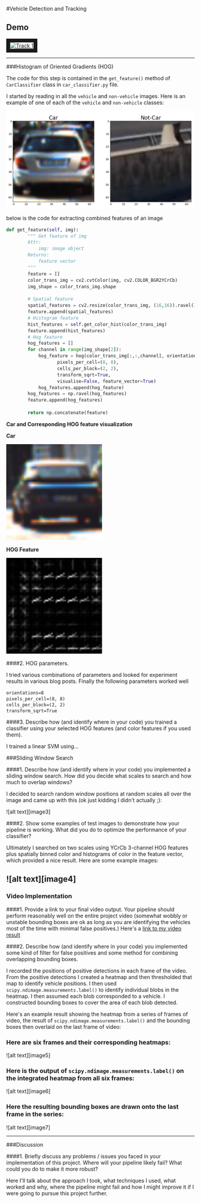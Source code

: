 #Vehicle Detection and Tracking

## Demo

<a href="http://www.youtube.com/watch?feature=player_embedded&v=Hswv-lF-zj8
" target="_blank"><img src="http://img.youtube.com/vi/Hswv-lF-zj8/0.jpg"
alt="Track 1" width="608" border="10" /></a>

---


[//]: # (Image References)

[car_not_car]: ./doc/car_not_car.png
[car]: ./doc/car.png
[hog]: ./doc/hog.jpg
[video1]: ./output_video/project_video.mp4

###Histogram of Oriented Gradients (HOG)

The code for this step is contained in the `get_feature()` method of `CarClassifier` class in `car_classifier.py` file.  

I started by reading in all the `vehicle` and `non-vehicle` images.  Here is an example of one of each of the `vehicle` and `non-vehicle` classes:

![Car and Nor Car][car_not_car]

below is the code for extracting combined features of an image

```python
def get_feature(self, img):
        """ Get feature of img
        Attr:
            img: image object
        Returns:
            feature vector
        """
        feature = []
        color_trans_img = cv2.cvtColor(img, cv2.COLOR_BGR2YCrCb)
        img_shape = color_trans_img.shape

        # Spatial feature
        spatial_features = cv2.resize(color_trans_img, (16,16)).ravel()
        feature.append(spatial_features)
        # Histogram feature
        hist_features = self.get_color_hist(color_trans_img)
        feature.append(hist_features)
        # Hog feature
        hog_features = []
        for channel in range(img_shape[2]):
            hog_feature = hog(color_trans_img[:,:,channel], orientations=8,
                   pixels_per_cell=(8, 8),
                   cells_per_block=(2, 2),
                   transform_sqrt=True,
                   visualise=False, feature_vector=True)
            hog_features.append(hog_feature)
        hog_features = np.ravel(hog_features)
        feature.append(hog_features)

        return np.concatenate(feature)
```
**Car and Corresponding HOG feature visualization**

**Car**

![car][car]

**HOG Feature**

![hog][hog]

####2. HOG parameters.

I tried various combinations of parameters and looked for experiment results in various blog posts. Finally the following parameters worked well

```
orientations=8
pixels_per_cell=(8, 8)
cells_per_block=(2, 2)
transform_sqrt=True
```

####3. Describe how (and identify where in your code) you trained a classifier using your selected HOG features (and color features if you used them).

I trained a linear SVM using...

###Sliding Window Search

####1. Describe how (and identify where in your code) you implemented a sliding window search.  How did you decide what scales to search and how much to overlap windows?

I decided to search random window positions at random scales all over the image and came up with this (ok just kidding I didn't actually ;):

![alt text][image3]

####2. Show some examples of test images to demonstrate how your pipeline is working.  What did you do to optimize the performance of your classifier?

Ultimately I searched on two scales using YCrCb 3-channel HOG features plus spatially binned color and histograms of color in the feature vector, which provided a nice result.  Here are some example images:

![alt text][image4]
---

### Video Implementation

####1. Provide a link to your final video output.  Your pipeline should perform reasonably well on the entire project video (somewhat wobbly or unstable bounding boxes are ok as long as you are identifying the vehicles most of the time with minimal false positives.)
Here's a [link to my video result](./project_video.mp4)


####2. Describe how (and identify where in your code) you implemented some kind of filter for false positives and some method for combining overlapping bounding boxes.

I recorded the positions of positive detections in each frame of the video.  From the positive detections I created a heatmap and then thresholded that map to identify vehicle positions.  I then used `scipy.ndimage.measurements.label()` to identify individual blobs in the heatmap.  I then assumed each blob corresponded to a vehicle.  I constructed bounding boxes to cover the area of each blob detected.  

Here's an example result showing the heatmap from a series of frames of video, the result of `scipy.ndimage.measurements.label()` and the bounding boxes then overlaid on the last frame of video:

### Here are six frames and their corresponding heatmaps:

![alt text][image5]

### Here is the output of `scipy.ndimage.measurements.label()` on the integrated heatmap from all six frames:
![alt text][image6]

### Here the resulting bounding boxes are drawn onto the last frame in the series:
![alt text][image7]



---

###Discussion

####1. Briefly discuss any problems / issues you faced in your implementation of this project.  Where will your pipeline likely fail?  What could you do to make it more robust?

Here I'll talk about the approach I took, what techniques I used, what worked and why, where the pipeline might fail and how I might improve it if I were going to pursue this project further.  

